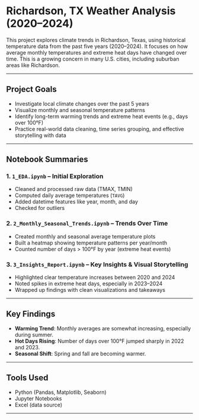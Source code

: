 # Richardson, TX Weather Analysis (2020–2024)

This project explores climate trends in Richardson, Texas, using historical temperature data from the past five years (2020–2024). It focuses on how average monthly temperatures and extreme heat days have changed over time. This is a growing concern in many U.S. cities, including suburban areas like Richardson.

---

##  Project Goals

- Investigate local climate changes over the past 5 years
- Visualize monthly and seasonal temperature patterns
- Identify long-term warming trends and extreme heat events (e.g., days over 100°F)
- Practice real-world data cleaning, time series grouping, and effective storytelling with data

---

## Notebook Summaries

### 1. `1_EDA.ipynb` – Initial Exploration
- Cleaned and processed raw data (TMAX, TMIN)
- Computed daily average temperatures (`TAVG`)
- Added datetime features like year, month, and day
- Checked for outliers

### 2. `2_Monthly_Seasonal_Trends.ipynb` – Trends Over Time
- Created monthly and seasonal average temperature plots
- Built a heatmap showing temperature patterns per year/month
- Counted number of days > 100°F by year (extreme heat events)

### 3. `3_Insights_Report.ipynb` – Key Insights & Visual Storytelling
- Highlighted clear temperature increases between 2020 and 2024
- Noted spikes in extreme heat days, especially in 2023–2024
- Wrapped up findings with clean visualizations and takeaways

---

## Key Findings

- **Warming Trend**: Monthly averages are somewhat increasing, especially during summer.
- **Hot Days Rising**: Number of days over 100°F jumped sharply in 2022 and 2023.
- **Seasonal Shift**: Spring and fall are becoming warmer.

---

## Tools Used

- Python (Pandas, Matplotlib, Seaborn)
- Jupyter Notebooks
- Excel (data source)

---

